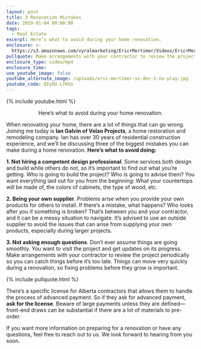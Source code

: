 ```yaml
---
layout: post
title: 3 Renovation Mistakes
date: 2019-01-04 00:00:00
tags:
  - Real Estate
excerpt: Here’s what to avoid during your home renovation.
enclosure: >-
  https://s3.amazonaws.com/vyralmarketing/Eric+Mortimer/Videos/Eric+Mortimer+%26+Associates+-+3+Renovation+Mistakes.mp4
pullquote: Make arrangements with your contractor to review the project periodically.
enclosure_type: video/mp4
enclosure_time:
use_youtube_image: false
youtube_alternate_image: /uploads/eric-mortimer-ss-dec-1-no-play.jpg
youtube_code: QIyOU-LfKUo
---
```


{% include youtube.html %}

<center>Here’s what to avoid during your home renovation.</center>

When renovating your home, there are a lot of things that can go wrong. Joining me today is **Ian Galvin of Velao Projects**, a home restoration and remodeling company. Ian has over 30 years of residential construction experience, and we’ll be discussing three of the biggest mistakes you can make during a home renovation. **Here’s what to avoid doing:**

**1. Not hiring a competent design professional**. Some services both design and build while others do not, so it’s important to find out what you’re getting. Who is going to build the project? Who is going to advise them? You want everything laid out for you from the beginning: What your countertops will be made of, the colors of cabinets, the type of wood, etc.&nbsp;

**2. Being your own supplier**. Problems arise when you provide your own products for others to install. If there’s a mistake, what happens? Who looks after you if something is broken? That’s between you and your contractor, and it can be a messy situation to navigate. It’s advised to use an outside supplier to avoid the issues that can arise from supplying your own products, especially during larger projects.&nbsp;

**3. Not asking enough questions**. Don’t ever assume things are going smoothly. You want to visit the project and get updates on its progress. Make arrangements with your contractor to review the project periodically so you can catch things before it’s too late. Things can move very quickly during a renovation, so fixing problems before they grow is important.

{% include pullquote.html %}

There’s a specific license for Alberta contractors that allows them to handle the process of advanced payment. So if they ask for advanced payment, **ask for the license**. Beware of large payments unless they are defined—front-end draws can be substantial if there are a lot of materials to pre-order.

If you want more information on preparing for a renovation or have any questions, feel free to reach out to us. We look forward to hearing from you soon.
